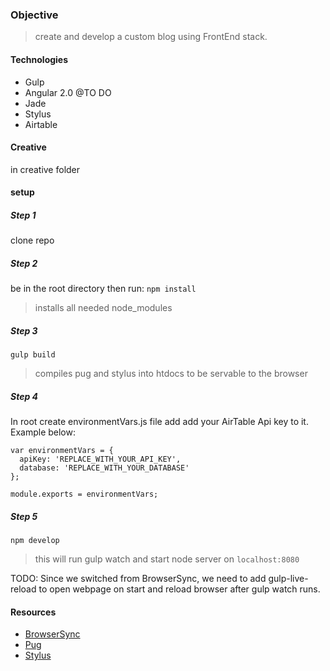 ### Objective
> create and develop a custom blog using FrontEnd stack.

#### Technologies
* Gulp
* Angular 2.0 @TO DO
* Jade
* Stylus
* Airtable

#### Creative
in creative folder

#### setup
##### Step 1
clone repo

##### Step 2
be in the root directory then run:
``` npm install ```
> installs all needed node_modules

##### Step 3
``` gulp build ```
> compiles pug and stylus into htdocs to be servable to the browser

##### Step 4
In root create environmentVars.js file add add your AirTable Api key to it. Example below:
```
var environmentVars = {
  apiKey: 'REPLACE_WITH_YOUR_API_KEY',
  database: 'REPLACE_WITH_YOUR_DATABASE'
};

module.exports = environmentVars;

```

##### Step 5
``` npm develop ```
> this will run gulp watch and start node server on `localhost:8080`

TODO: Since we switched from BrowserSync, we need to add gulp-live-reload to open 
webpage on start and reload browser after gulp watch runs.


#### Resources
* [BrowserSync](https://browsersync.io/docs/gulp)
* [Pug](https://pugjs.org/api/getting-started.html)
* [Stylus](http://stylus-lang.com/)
